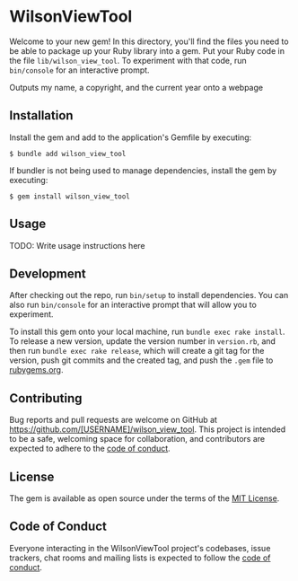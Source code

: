 # WilsonViewTool

Welcome to your new gem! In this directory, you'll find the files you need to be
able to package up your Ruby library into a gem. Put your Ruby code in the file
`lib/wilson_view_tool`. To experiment with that code, run `bin/console` for an
interactive prompt.

Outputs my name, a copyright, and the current year onto a webpage

## Installation

Install the gem and add to the application's Gemfile by executing:

    $ bundle add wilson_view_tool

If bundler is not being used to manage dependencies, install the gem by
executing:

    $ gem install wilson_view_tool

## Usage

TODO: Write usage instructions here

## Development

After checking out the repo, run `bin/setup` to install dependencies. You can
also run `bin/console` for an interactive prompt that will allow you to
experiment.

To install this gem onto your local machine, run `bundle exec rake install`. To
release a new version, update the version number in `version.rb`, and then run
`bundle exec rake release`, which will create a git tag for the version, push
git commits and the created tag, and push the `.gem` file to
[rubygems.org](https://rubygems.org).

## Contributing

Bug reports and pull requests are welcome on GitHub at
https://github.com/[USERNAME]/wilson_view_tool. This project is intended to be a
safe, welcoming space for collaboration, and contributors are expected to adhere
to the
[code of conduct](https://github.com/[USERNAME]/wilson_view_tool/blob/main/CODE_OF_CONDUCT.md).

## License

The gem is available as open source under the terms of the
[MIT License](https://opensource.org/licenses/MIT).

## Code of Conduct

Everyone interacting in the WilsonViewTool project's codebases, issue trackers,
chat rooms and mailing lists is expected to follow the
[code of conduct](https://github.com/[USERNAME]/wilson_view_tool/blob/main/CODE_OF_CONDUCT.md).
